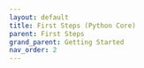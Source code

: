 ```yaml
---
layout: default
title: First Steps (Python Core)
parent: First Steps
grand_parent: Getting Started
nav_order: 2
---
```

